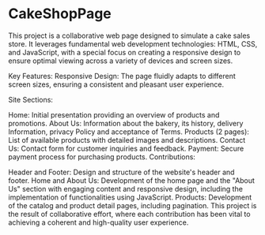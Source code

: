 # CakeShopPage
This project is a collaborative web page designed to simulate a cake sales store. It leverages fundamental web development technologies: HTML, CSS, and JavaScript, with a special focus on creating a responsive design to ensure optimal viewing across a variety of devices and screen sizes.

Key Features: Responsive Design: The page fluidly adapts to different screen sizes, ensuring a consistent and pleasant user experience.

Site Sections:

Home: Initial presentation providing an overview of products and promotions.
About Us: Information about the bakery, its history, delivery Information, privacy Policy and acceptance of Terms.
Products (2 pages): List of available products with detailed images and descriptions.
Contact Us: Contact form for customer inquiries and feedback.
Payment: Secure payment process for purchasing products.
Contributions:

Header and Footer: Design and structure of the website's header and footer.
Home and About Us: Development of the home page and the "About Us" section with engaging content and responsive design, including the implementation of functionalities using JavaScript.
Products: Development of the catalog and product detail pages, including pagination.
This project is the result of collaborative effort, where each contribution has been vital to achieving a coherent and high-quality user experience.
